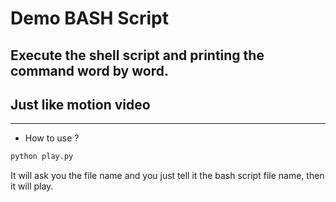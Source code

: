 # Demo BASH Script

## Execute the shell script and printing the command word by word.
## Just like motion video

---
* How to use ?

```sh
python play.py
```

It will ask you the file name and you just tell it the bash script file name, then it will
play.


